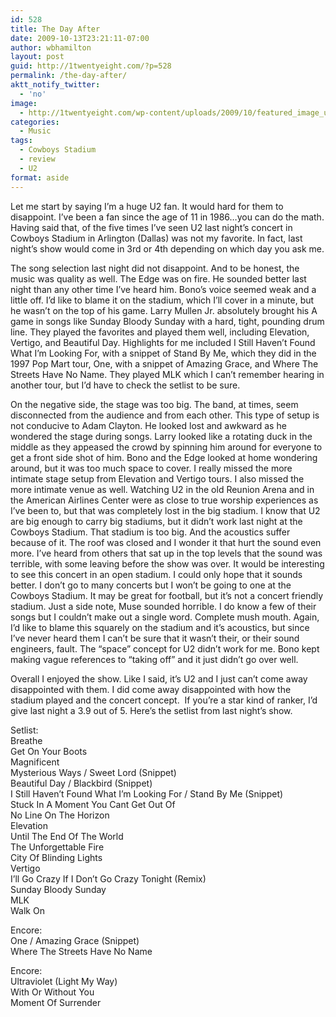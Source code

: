 ```yaml
---
id: 528
title: The Day After
date: 2009-10-13T23:21:11-07:00
author: wbhamilton
layout: post
guid: http://1twentyeight.com/?p=528
permalink: /the-day-after/
aktt_notify_twitter:
  - 'no'
image:
  - http://1twentyeight.com/wp-content/uploads/2009/10/featured_image_u2_360_tour.jpg
categories:
  - Music
tags:
  - Cowboys Stadium
  - review
  - U2
format: aside
---
```

Let me start by saying I&#8217;m a huge U2 fan. It would hard for them to disappoint. I&#8217;ve been a fan since the age of 11 in 1986&#8230;you can do the math. Having said that, of the five times I&#8217;ve seen U2 last night&#8217;s concert in Cowboys Stadium in Arlington (Dallas) was not my favorite. In fact, last night&#8217;s show would come in 3rd or 4th depending on which day you ask me.

The song selection last night did not disappoint. And to be honest, the music was quality as well. The Edge was on fire. He sounded better last night than any other time I&#8217;ve heard him. Bono&#8217;s voice seemed weak and a little off. I&#8217;d like to blame it on the stadium, which I&#8217;ll cover in a minute, but he wasn&#8217;t on the top of his game. Larry Mullen Jr. absolutely brought his A game in songs like Sunday Bloody Sunday with a hard, tight, pounding drum line. They played the favorites and played them well, including Elevation, Vertigo, and Beautiful Day. Highlights for me included I Still Haven&#8217;t Found What I&#8217;m Looking For, with a snippet of Stand By Me, which they did in the 1997 Pop Mart tour, One, with a snippet of Amazing Grace, and Where The Streets Have No Name. They played MLK which I can&#8217;t remember hearing in another tour, but I&#8217;d have to check the setlist to be sure.

On the negative side, the stage was too big. The band, at times, seem disconnected from the audience and from each other. This type of setup is not conducive to Adam Clayton. He looked lost and awkward as he wondered the stage during songs. Larry looked like a rotating duck in the middle as they appeased the crowd by spinning him around for everyone to get a front side shot of him. Bono and the Edge looked at home wondering around, but it was too much space to cover. I really missed the more intimate stage setup from Elevation and Vertigo tours. I also missed the more intimate venue as well. Watching U2 in the old Reunion Arena and in the American Airlines Center were as close to true worship experiences as I&#8217;ve been to, but that was completely lost in the big stadium. I know that U2 are big enough to carry big stadiums, but it didn&#8217;t work last night at the Cowboys Stadium. That stadium is too big. And the acoustics suffer because of it. The roof was closed and I wonder it that hurt the sound even more. I&#8217;ve heard from others that sat up in the top levels that the sound was terrible, with some leaving before the show was over. It would be interesting to see this concert in an open stadium. I could only hope that it sounds better. I don&#8217;t go to many concerts but I won&#8217;t be going to one at the Cowboys Stadium. It may be great for football, but it&#8217;s not a concert friendly stadium. Just a side note, Muse sounded horrible. I do know a few of their songs but I couldn&#8217;t make out a single word. Complete mush mouth. Again, I&#8217;d like to blame this squarely on the stadium and it&#8217;s acoustics, but since I&#8217;ve never heard them I can&#8217;t be sure that it wasn&#8217;t their, or their sound engineers, fault. The &#8220;space&#8221; concept for U2 didn&#8217;t work for me. Bono kept making vague references to &#8220;taking off&#8221; and it just didn&#8217;t go over well.

Overall I enjoyed the show. Like I said, it&#8217;s U2 and I just can&#8217;t come away disappointed with them. I did come away disappointed with how the stadium played and the concert concept.  If you&#8217;re a star kind of ranker, I&#8217;d give last night a 3.9 out of 5. Here&#8217;s the setlist from last night&#8217;s show.

<div id="_mcePaste" style="position: absolute; left: -10000px; top: 0px; width: 1px; height: 1px; overflow-x: hidden; overflow-y: hidden;">
  Setlist:
</div>

<div id="_mcePaste" style="position: absolute; left: -10000px; top: 0px; width: 1px; height: 1px; overflow-x: hidden; overflow-y: hidden;">
  Breathe
</div>

<div id="_mcePaste" style="position: absolute; left: -10000px; top: 0px; width: 1px; height: 1px; overflow-x: hidden; overflow-y: hidden;">
  Get On Your Boots
</div>

<div id="_mcePaste" style="position: absolute; left: -10000px; top: 0px; width: 1px; height: 1px; overflow-x: hidden; overflow-y: hidden;">
  Magnificent
</div>

<div id="_mcePaste" style="position: absolute; left: -10000px; top: 0px; width: 1px; height: 1px; overflow-x: hidden; overflow-y: hidden;">
  Mysterious Ways /Sweet Lord (Snippet)
</div>

<div id="_mcePaste" style="position: absolute; left: -10000px; top: 0px; width: 1px; height: 1px; overflow-x: hidden; overflow-y: hidden;">
  Beautiful Day /Blackbird (Snippet)
</div>

<div id="_mcePaste" style="position: absolute; left: -10000px; top: 0px; width: 1px; height: 1px; overflow-x: hidden; overflow-y: hidden;">
  I Still Havent Found What I&#8217;m Looking For /Stand By Me (Snippet)
</div>

<div id="_mcePaste" style="position: absolute; left: -10000px; top: 0px; width: 1px; height: 1px; overflow-x: hidden; overflow-y: hidden;">
  Stuck In A Moment You Cant Get Out Of
</div>

<div id="_mcePaste" style="position: absolute; left: -10000px; top: 0px; width: 1px; height: 1px; overflow-x: hidden; overflow-y: hidden;">
  No Line On The Horizon
</div>

<div id="_mcePaste" style="position: absolute; left: -10000px; top: 0px; width: 1px; height: 1px; overflow-x: hidden; overflow-y: hidden;">
  Elevation
</div>

<div id="_mcePaste" style="position: absolute; left: -10000px; top: 0px; width: 1px; height: 1px; overflow-x: hidden; overflow-y: hidden;">
  Until The End Of The World
</div>

<div id="_mcePaste" style="position: absolute; left: -10000px; top: 0px; width: 1px; height: 1px; overflow-x: hidden; overflow-y: hidden;">
  The Unforgettable Fire
</div>

<div id="_mcePaste" style="position: absolute; left: -10000px; top: 0px; width: 1px; height: 1px; overflow-x: hidden; overflow-y: hidden;">
  City Of Blinding Lights
</div>

<div id="_mcePaste" style="position: absolute; left: -10000px; top: 0px; width: 1px; height: 1px; overflow-x: hidden; overflow-y: hidden;">
  Vertigo
</div>

<div id="_mcePaste" style="position: absolute; left: -10000px; top: 0px; width: 1px; height: 1px; overflow-x: hidden; overflow-y: hidden;">
  I&#8217;ll Go Crazy If I Don&#8217;t Go Crazy Tonight (Remix)
</div>

<div id="_mcePaste" style="position: absolute; left: -10000px; top: 0px; width: 1px; height: 1px; overflow-x: hidden; overflow-y: hidden;">
  Sunday Bloody Sunday
</div>

<div id="_mcePaste" style="position: absolute; left: -10000px; top: 0px; width: 1px; height: 1px; overflow-x: hidden; overflow-y: hidden;">
  MLK
</div>

<div id="_mcePaste" style="position: absolute; left: -10000px; top: 0px; width: 1px; height: 1px; overflow-x: hidden; overflow-y: hidden;">
  Walk On
</div>

<div id="_mcePaste" style="position: absolute; left: -10000px; top: 0px; width: 1px; height: 1px; overflow-x: hidden; overflow-y: hidden;">
  Encore:
</div>

<div id="_mcePaste" style="position: absolute; left: -10000px; top: 0px; width: 1px; height: 1px; overflow-x: hidden; overflow-y: hidden;">
  One /Amazing Grace (Snippet)
</div>

<div id="_mcePaste" style="position: absolute; left: -10000px; top: 0px; width: 1px; height: 1px; overflow-x: hidden; overflow-y: hidden;">
  Where The Streets Have No Name
</div>

<div id="_mcePaste" style="position: absolute; left: -10000px; top: 0px; width: 1px; height: 1px; overflow-x: hidden; overflow-y: hidden;">
  Encore:
</div>

<div id="_mcePaste" style="position: absolute; left: -10000px; top: 0px; width: 1px; height: 1px; overflow-x: hidden; overflow-y: hidden;">
  Ultraviolet (Light My Way)
</div>

<div id="_mcePaste" style="position: absolute; left: -10000px; top: 0px; width: 1px; height: 1px; overflow-x: hidden; overflow-y: hidden;">
  With Or Without You
</div>

<div id="_mcePaste" style="position: absolute; left: -10000px; top: 0px; width: 1px; height: 1px; overflow-x: hidden; overflow-y: hidden;">
  Moment Of Surrender
</div>

Setlist:  
Breathe  
Get On Your Boots  
Magnificent  
Mysterious Ways / Sweet Lord (Snippet)  
Beautiful Day / Blackbird (Snippet)  
I Still Haven&#8217;t Found What I&#8217;m Looking For / Stand By Me (Snippet)  
Stuck In A Moment You Cant Get Out Of  
No Line On The Horizon  
Elevation  
Until The End Of The World  
The Unforgettable Fire  
City Of Blinding Lights  
Vertigo  
I&#8217;ll Go Crazy If I Don&#8217;t Go Crazy Tonight (Remix)  
Sunday Bloody Sunday  
MLK  
Walk On

Encore:  
One / Amazing Grace (Snippet)  
Where The Streets Have No Name

Encore:  
Ultraviolet (Light My Way)  
With Or Without You  
Moment Of Surrender